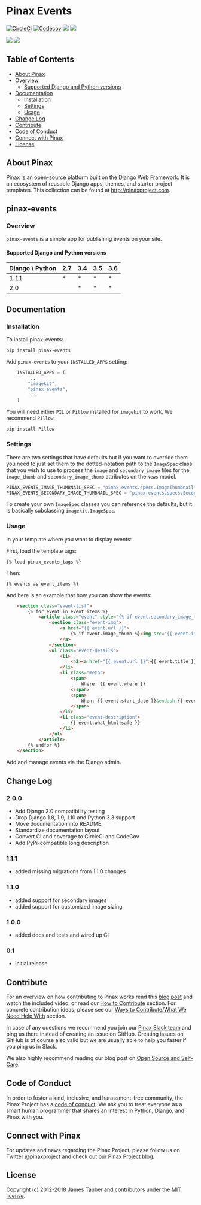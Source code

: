 # Pinax Events
   
[![CircleCi](https://img.shields.io/circleci/project/github/pinax/pinax-events.svg)](https://circleci.com/gh/pinax/pinax-events)
[![Codecov](https://img.shields.io/codecov/c/github/pinax/pinax-events.svg)](https://codecov.io/gh/pinax/pinax-events)
[![](https://img.shields.io/pypi/dm/pinax-events.svg)](https://pypi.python.org/pypi/pinax-events/)
[![](https://img.shields.io/pypi/v/pinax-events.svg)](https://pypi.python.org/pypi/pinax-events/)

[![](http://slack.pinaxproject.com/badge.svg)](http://slack.pinaxproject.com/)
[![](https://img.shields.io/badge/license-MIT-blue.svg)](https://opensource.org/licenses/MIT)

## Table of Contents

* [About Pinax](#about-pinax)
* [Overview](#overview)
  * [Supported Django and Python versions](#supported-django-and-python-versions)
* [Documentation](#documentation)
  * [Installation](#installation)
  * [Settings](#settings)
  * [Usage](#usage)
* [Change Log](#change-log)
* [Contribute](#contribute)
* [Code of Conduct](#code-of-conduct)
* [Connect with Pinax](#connect-with-pinax)
* [License](#license)

## About Pinax

Pinax is an open-source platform built on the Django Web Framework. It is an ecosystem of reusable
Django apps, themes, and starter project templates. This collection can be found at http://pinaxproject.com.


## pinax-events

### Overview

``pinax-events`` is a simple app for publishing events on your site.

#### Supported Django and Python versions

Django \ Python | 2.7 | 3.4 | 3.5 | 3.6
--------------- | --- | --- | --- | ---
1.11 |  *  |  *  |  *  |  *  
2.0  |     |  *  |  *  |  *


## Documentation

### Installation

To install pinax-events:

    pip install pinax-events

Add `pinax-events` to your `INSTALLED_APPS` setting:

```python
    INSTALLED_APPS = (
        ...
        "imagekit",
        "pinax.events",
        ...
    )
```

You will need either `PIL` or `Pillow` installed for `imagekit` to work.  We
recommend `Pillow`:

    pip install Pillow

### Settings

There are two settings that have defaults but if you want to override them you
need to just set them to the dotted-notation path to the `ImageSpec` class that
you wish to use to process the `image` and `secondary_image` files for the
`image_thumb` and `secondary_image_thumb` attributes on the `News` model.

```python
PINAX_EVENTS_IMAGE_THUMBNAIL_SPEC = "pinax.events.specs.ImageThumbnail"
PINAX_EVENTS_SECONDARY_IMAGE_THUMBNAIL_SPEC = "pinax.events.specs.SecondaryImageThumbnail"
```

To create your own `ImageSpec` classes you can reference the defaults, but it is
basically subclassing `imagekit.ImageSpec`.

### Usage

In your template where you want to display events:

First, load the template tags:

    {% load pinax_events_tags %}

Then:

    {% events as event_items %}

And here is an example that how you can show the events:

```html
    <section class="event-list">
        {% for event in event_items %}
            <article class="event" style="{% if event.secondary_image_thumb %}background-image:url({% static event.secondary_image_thumb.url %});{% endif %}">
                <section class="event-img">
                    <a href="{{ event.url }}">
                        {% if event.image_thumb %}<img src="{{ event.image_thumb.url }}" width="200" />{% endif %}
                    </a>
                </section>
                <ul class="event-details">
                    <li>
                        <h2><a href="{{ event.url }}">{{ event.title }}</a></h2>
                    </li>
                    <li class="meta">
                        <span>
                            Where: {{ event.where }}
                        </span>
                        <span>
                            When: {{ event.start_date }}&endash;{{ event.end_start }}
                        </span>
                    </li>
                    <li class="event-description">
                        {{ event.what_html|safe }}
                    </li>
                </ul>
            </article>
        {% endfor %}
    </section>
```

Add and manage events via the Django admin.


## Change Log

### 2.0.0

* Add Django 2.0 compatibility testing
* Drop Django 1.8, 1.9, 1.10 and Python 3.3 support
* Move documentation into README
* Standardize documentation layout
* Convert CI and coverage to CircleCi and CodeCov
* Add PyPi-compatible long description

### 1.1.1

* added missing migrations from 1.1.0 changes

### 1.1.0

* added support for secondary images
* added support for customized image sizing

### 1.0.0

* added docs and tests and wired up CI

### 0.1

* initial release


## Contribute

For an overview on how contributing to Pinax works read this [blog post](http://blog.pinaxproject.com/2016/02/26/recap-february-pinax-hangout/)
and watch the included video, or read our [How to Contribute](http://pinaxproject.com/pinax/how_to_contribute/) section.
For concrete contribution ideas, please see our
[Ways to Contribute/What We Need Help With](http://pinaxproject.com/pinax/ways_to_contribute/) section.

In case of any questions we recommend you join our [Pinax Slack team](http://slack.pinaxproject.com)
and ping us there instead of creating an issue on GitHub. Creating issues on GitHub is of course
also valid but we are usually able to help you faster if you ping us in Slack.

We also highly recommend reading our blog post on [Open Source and Self-Care](http://blog.pinaxproject.com/2016/01/19/open-source-and-self-care/).

## Code of Conduct

In order to foster a kind, inclusive, and harassment-free community, the Pinax Project
has a [code of conduct](http://pinaxproject.com/pinax/code_of_conduct/).
We ask you to treat everyone as a smart human programmer that shares an interest in Python, Django, and Pinax with you.


## Connect with Pinax

For updates and news regarding the Pinax Project, please follow us on Twitter [@pinaxproject](https://twitter.com/pinaxproject)
and check out our [Pinax Project blog](http://blog.pinaxproject.com).


## License

Copyright (c) 2012-2018 James Tauber and contributors under the [MIT license](https://opensource.org/licenses/MIT).